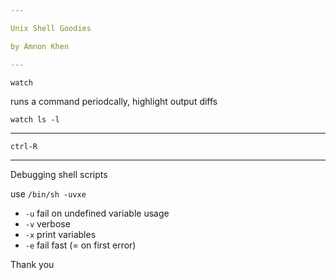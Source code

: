 ```yaml
---

Unix Shell Goodies

by Amnon Khen

---
```


`watch`

runs a command periodcally, highlight output diffs

```
watch ls -l
```
---

`ctrl-R`

---

Debugging shell scripts

use `/bin/sh -uvxe`

* `-u` fail on undefined variable usage 
* `-v` verbose
* `-x` print variables
* `-e` fail fast (= on first error)

Thank you
